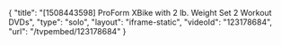 {
    "title": "[1508443598] ProForm XBike with 2 lb. Weight Set   2 Workout DVDs",
    "type": "solo",
    "layout": "iframe-static",
    "videoId": "123178684",
    "url": "\/tvpembed\/123178684"
}